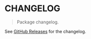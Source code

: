 # CHANGELOG

> Package changelog.

See [GitHub Releases](https://github.com/stdlib-js/utils-async-any-by/releases) for the changelog.